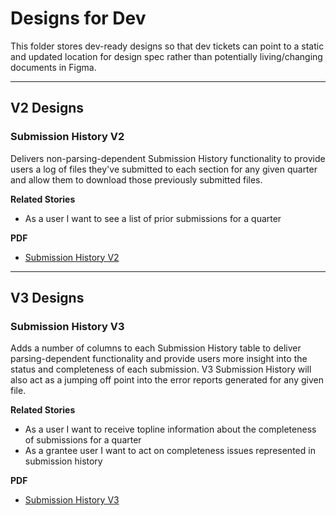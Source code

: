 # Designs for Dev
This folder stores dev-ready designs so that dev tickets can point to a static and updated location for design spec rather than potentially living/changing documents in Figma. 

---

## V2 Designs
### Submission History V2
Delivers non-parsing-dependent Submission History functionality to provide users a log of files they've submitted to each section for any given quarter and allow them to download those previously submitted files.

**Related Stories**
- As a user I want to see a list of prior submissions for a quarter

**PDF**
- [Submission History V2](https://github.com/raft-tech/TANF-app/blob/docs/User-Experience/Dev-Ready-Designs/Submission%20History%20V2.pdf)

---

## V3 Designs
### Submission History V3
Adds a number of columns to each Submission History table to deliver parsing-dependent functionality and provide users more insight into the status and completeness of each submission. V3 Submission History will also act as a jumping off point into the error reports generated for any given file. 

**Related Stories**
- As a user I want to receive topline information about the completeness of submissions for a quarter
- As a grantee user I want to act on completeness issues represented in submission history

**PDF**
- [Submission History V3](https://github.com/raft-tech/TANF-app/blob/docs/User-Experience/Dev-Ready-Designs/Submission%20History%20V3.pdf)
